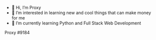 - 👋 Hi, I’m Proxy
- 👀 I’m interested in learning new and cool things that can make money for me
- 🌱 I’m currently learning Python and Full Stack Web Development

Proxy #9184

